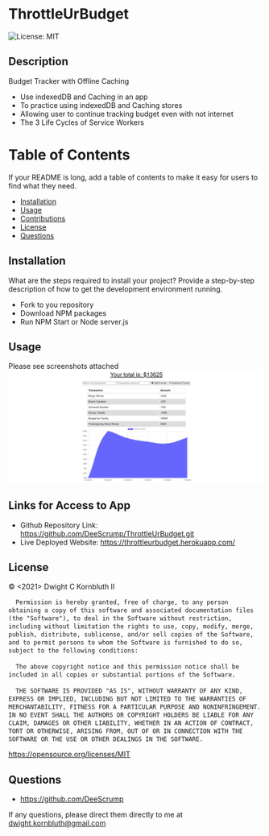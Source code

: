 # ThrottleUrBudget
![License: MIT](https://img.shields.io/badge/License-MIT-yellow.svg)


## Description
Budget Tracker with Offline Caching
- Use indexedDB and Caching in an app
- To practice using indexedDB and Caching stores
- Allowing user to continue tracking budget even with not internet
- The 3 Life Cycles of Service Workers

# Table of Contents
If your README is long, add a table of contents to make it easy for users to find what they need.
- [Installation](#installation)
- [Usage](#usage)
- [Contributions](#contributions)
- [License](#license)
- [Questions](#questions)

## Installation
What are the steps required to install your project? Provide a step-by-step description of how to get the development environment running.
* Fork to you repository
* Download NPM packages
* Run NPM Start or Node server.js

## Usage
Please see screenshots attached
![copy of main page](./throttlemain.png)
    
## Links for Access to App
- Github Repository Link:     https://github.com/DeeScrump/ThrottleUrBudget.git
- Live Deployed Website:      https://throttleurbudget.herokuapp.com/

## License
© <2021> Dwight C Kornbluth II

      Permission is hereby granted, free of charge, to any person obtaining a copy of this software and associated documentation files (the "Software"), to deal in the Software without restriction, including without limitation the rights to use, copy, modify, merge, publish, distribute, sublicense, and/or sell copies of the Software, and to permit persons to whom the Software is furnished to do so, subject to the following conditions:

      The above copyright notice and this permission notice shall be included in all copies or substantial portions of the Software.
      
      THE SOFTWARE IS PROVIDED "AS IS", WITHOUT WARRANTY OF ANY KIND, EXPRESS OR IMPLIED, INCLUDING BUT NOT LIMITED TO THE WARRANTIES OF MERCHANTABILITY, FITNESS FOR A PARTICULAR PURPOSE AND NONINFRINGEMENT. IN NO EVENT SHALL THE AUTHORS OR COPYRIGHT HOLDERS BE LIABLE FOR ANY CLAIM, DAMAGES OR OTHER LIABILITY, WHETHER IN AN ACTION OF CONTRACT, TORT OR OTHERWISE, ARISING FROM, OUT OF OR IN CONNECTION WITH THE SOFTWARE OR THE USE OR OTHER DEALINGS IN THE SOFTWARE.
      

https://opensource.org/licenses/MIT



## Questions
- https://github.com/DeeScrump

If any questions, please direct them directly to me at dwight.kornbluth@gmail.com
